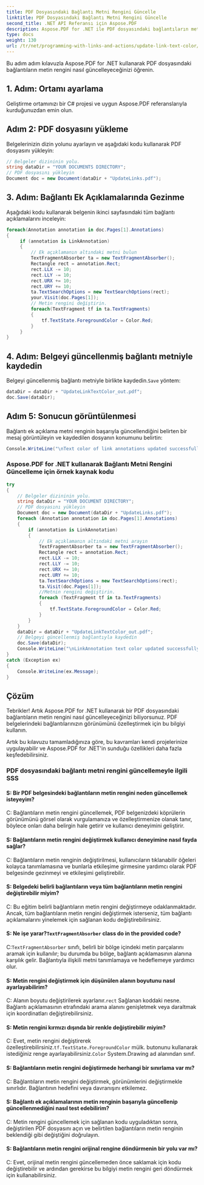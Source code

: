 ```yaml
---
title: PDF Dosyasındaki Bağlantı Metni Rengini Güncelle
linktitle: PDF Dosyasındaki Bağlantı Metni Rengini Güncelle
second_title: .NET API Referansı için Aspose.PDF
description: Aspose.PDF for .NET ile PDF dosyasındaki bağlantıların metin rengini nasıl güncelleyeceğinizi öğrenin.
type: docs
weight: 130
url: /tr/net/programming-with-links-and-actions/update-link-text-color/
---
```

Bu adım adım kılavuzla Aspose.PDF for .NET kullanarak PDF dosyasındaki bağlantıların metin rengini nasıl güncelleyeceğinizi öğrenin.

## 1. Adım: Ortamı ayarlama

Geliştirme ortamınızı bir C# projesi ve uygun Aspose.PDF referanslarıyla kurduğunuzdan emin olun.

## Adım 2: PDF dosyasını yükleme

Belgelerinizin dizin yolunu ayarlayın ve aşağıdaki kodu kullanarak PDF dosyasını yükleyin:

```csharp
// Belgeler dizininin yolu.
string dataDir = "YOUR DOCUMENTS DIRECTORY";
// PDF dosyasını yükleyin
Document doc = new Document(dataDir + "UpdateLinks.pdf");
```

## 3. Adım: Bağlantı Ek Açıklamalarında Gezinme

Aşağıdaki kodu kullanarak belgenin ikinci sayfasındaki tüm bağlantı açıklamalarını inceleyin:

```csharp
foreach(Annotation annotation in doc.Pages[1].Annotations)
{
     if (annotation is LinkAnnotation)
     {
         // Ek açıklamanın altındaki metni bulun
         TextFragmentAbsorber ta = new TextFragmentAbsorber();
         Rectangle rect = annotation.Rect;
         rect.LLX -= 10;
         rect.LLY -= 10;
         rect.URX += 10;
         rect.URY += 10;
         ta.TextSearchOptions = new TextSearchOptions(rect);
         your.Visit(doc.Pages[1]);
         // Metin rengini değiştirin.
         foreach(TextFragment tf in ta.TextFragments)
         {
             tf.TextState.ForegroundColor = Color.Red;
         }
     }
}
```

## 4. Adım: Belgeyi güncellenmiş bağlantı metniyle kaydedin

 Belgeyi güncellenmiş bağlantı metniyle birlikte kaydedin.`Save` yöntem:

```csharp
dataDir = dataDir + "UpdateLinkTextColor_out.pdf";
doc.Save(dataDir);
```

## Adım 5: Sonucun görüntülenmesi

Bağlantı ek açıklama metni renginin başarıyla güncellendiğini belirten bir mesaj görüntüleyin ve kaydedilen dosyanın konumunu belirtin:

```csharp
Console.WriteLine("\nText color of link annotations updated successfully.\nFile saved to location: " + dataDir);
```

### Aspose.PDF for .NET kullanarak Bağlantı Metni Rengini Güncelleme için örnek kaynak kodu 
```csharp
try
{
	// Belgeler dizininin yolu.
	string dataDir = "YOUR DOCUMENT DIRECTORY";
	// PDF dosyasını yükleyin
	Document doc = new Document(dataDir + "UpdateLinks.pdf");
	foreach (Annotation annotation in doc.Pages[1].Annotations)
	{
		if (annotation is LinkAnnotation)
		{
			// Ek açıklamanın altındaki metni arayın
			TextFragmentAbsorber ta = new TextFragmentAbsorber();
			Rectangle rect = annotation.Rect;
			rect.LLX -= 10;
			rect.LLY -= 10;
			rect.URX += 10;
			rect.URY += 10;
			ta.TextSearchOptions = new TextSearchOptions(rect);
			ta.Visit(doc.Pages[1]);
			//Metnin rengini değiştirin.
			foreach (TextFragment tf in ta.TextFragments)
			{
				tf.TextState.ForegroundColor = Color.Red;
			}
		}
	}
	dataDir = dataDir + "UpdateLinkTextColor_out.pdf";
	// Belgeyi güncellenmiş bağlantıyla kaydedin
	doc.Save(dataDir);
	Console.WriteLine("\nLinkAnnotation text color updated successfully.\nFile saved at " + dataDir);
}
catch (Exception ex)
{
	Console.WriteLine(ex.Message);
}
```

## Çözüm

Tebrikler! Artık Aspose.PDF for .NET kullanarak bir PDF dosyasındaki bağlantıların metin rengini nasıl güncelleyeceğinizi biliyorsunuz. PDF belgelerindeki bağlantılarınızın görünümünü özelleştirmek için bu bilgiyi kullanın.

Artık bu kılavuzu tamamladığınıza göre, bu kavramları kendi projelerinize uygulayabilir ve Aspose.PDF for .NET'in sunduğu özellikleri daha fazla keşfedebilirsiniz.

### PDF dosyasındaki bağlantı metni rengini güncellemeyle ilgili SSS 

#### S: Bir PDF belgesindeki bağlantıların metin rengini neden güncellemek isteyeyim?

C: Bağlantıların metin rengini güncellemek, PDF belgenizdeki köprülerin görünümünü görsel olarak vurgulamanıza ve özelleştirmenize olanak tanır, böylece onları daha belirgin hale getirir ve kullanıcı deneyimini geliştirir.

#### S: Bağlantıların metin rengini değiştirmek kullanıcı deneyimine nasıl fayda sağlar?

C: Bağlantıların metin renginin değiştirilmesi, kullanıcıların tıklanabilir öğeleri kolayca tanımlamasına ve bunlarla etkileşime girmesine yardımcı olarak PDF belgesinde gezinmeyi ve etkileşimi geliştirebilir.

#### S: Belgedeki belirli bağlantıların veya tüm bağlantıların metin rengini değiştirebilir miyim?

C: Bu eğitim belirli bağlantıların metin rengini değiştirmeye odaklanmaktadır. Ancak, tüm bağlantıların metin rengini değiştirmek isterseniz, tüm bağlantı açıklamalarını yinelemek için sağlanan kodu değiştirebilirsiniz.

####  S: Ne işe yarar?`TextFragmentAbsorber` class do in the provided code?

 C:`TextFragmentAbsorber` sınıfı, belirli bir bölge içindeki metin parçalarını aramak için kullanılır; bu durumda bu bölge, bağlantı açıklamasının alanına karşılık gelir. Bağlantıyla ilişkili metni tanımlamaya ve hedeflemeye yardımcı olur.

#### S: Metin rengini değiştirmek için düşünülen alanın boyutunu nasıl ayarlayabilirim?

 C: Alanın boyutu değiştirilerek ayarlanır.`rect` Sağlanan koddaki nesne. Bağlantı açıklamasının etrafındaki arama alanını genişletmek veya daraltmak için koordinatları değiştirebilirsiniz.

#### S: Metin rengini kırmızı dışında bir renkle değiştirebilir miyim?

 C: Evet, metin rengini değiştirerek özelleştirebilirsiniz.`tf.TextState.ForegroundColor` mülk. butonunu kullanarak istediğiniz renge ayarlayabilirsiniz.`Color` System.Drawing ad alanından sınıf.

#### S: Bağlantıların metin rengini değiştirmede herhangi bir sınırlama var mı?

C: Bağlantıların metin rengini değiştirmek, görünümlerini değiştirmekle sınırlıdır. Bağlantının hedefini veya davranışını etkilemez.

#### S: Bağlantı ek açıklamalarının metin renginin başarıyla güncellenip güncellenmediğini nasıl test edebilirim?

C: Metin rengini güncellemek için sağlanan kodu uyguladıktan sonra, değiştirilen PDF dosyasını açın ve belirtilen bağlantıların metin renginin beklendiği gibi değiştiğini doğrulayın.

#### S: Bağlantıların metin rengini orijinal rengine döndürmenin bir yolu var mı?

C: Evet, orijinal metin rengini güncellemeden önce saklamak için kodu değiştirebilir ve ardından gerekirse bu bilgiyi metin rengini geri döndürmek için kullanabilirsiniz.